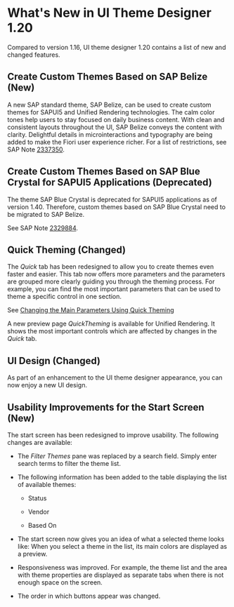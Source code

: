 <!-- loio1c4f1386914040bc91fc12fd9fb43812 -->

# What's New in UI Theme Designer 1.20

Compared to version 1.16, UI theme designer 1.20 contains a list of new and changed features.



## Create Custom Themes Based on SAP Belize \(New\)

A new SAP standard theme, SAP Belize, can be used to create custom themes for SAPUI5 and Unified Rendering technologies. The calm color tones help users to stay focused on daily business content. With clean and consistent layouts throughout the UI, SAP Belize conveys the content with clarity. Delightful details in microinteractions and typography are being added to make the Fiori user experience richer. For a list of restrictions, see SAP Note [2337350](https://launchpad.support.sap.com/#/notes/2337350).



## Create Custom Themes Based on SAP Blue Crystal for SAPUI5 Applications \(Deprecated\)

The theme SAP Blue Crystal is deprecated for SAPUI5 applications as of version 1.40. Therefore, custom themes based on SAP Blue Crystal need to be migrated to SAP Belize.

See SAP Note [2329884](https://launchpad.support.sap.com/#/notes/2329884).



## Quick Theming \(Changed\)

The *Quick* tab has been redesigned to allow you to create themes even faster and easier. This tab now offers more parameters and the parameters are grouped more clearly guiding you through the theming process. For example, you can find the most important parameters that can be used to theme a specific control in one section.

See [Changing the Main Parameters Using Quick Theming](Create-Themes/changing-the-main-parameters-using-quick-theming-e4d2a95.md)

A new preview page *QuickTheming* is available for Unified Rendering. It shows the most important controls which are affected by changes in the *Quick* tab.



## UI Design \(Changed\)

As part of an enhancement to the UI theme designer appearance, you can now enjoy a new UI design.



## Usability Improvements for the Start Screen \(New\)

The start screen has been redesigned to improve usability. The following changes are available:

-   The *Filter Themes* pane was replaced by a search field. Simply enter search terms to filter the theme list.

-   The following information has been added to the table displaying the list of available themes:

    -   Status

    -   Vendor

    -   Based On


-   The start screen now gives you an idea of what a selected theme looks like: When you select a theme in the list, its main colors are displayed as a preview.

-   Responsiveness was improved. For example, the theme list and the area with theme properties are displayed as separate tabs when there is not enough space on the screen.

-   The order in which buttons appear was changed.


